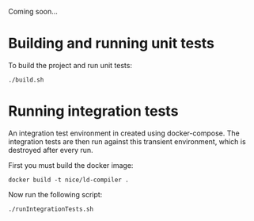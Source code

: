 Coming soon...

# Building and running unit tests

To build the project and run unit tests:
```
./build.sh
```

# Running integration tests
An integration test environment in created using docker-compose.  The integration tests are then run against this transient environment, which is destroyed after every run.

First you must build the docker image:
```
docker build -t nice/ld-compiler .
```
Now run the following script:
```
./runIntegrationTests.sh
```


